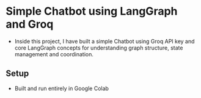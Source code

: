 # Simple Chatbot using LangGraph and Groq
* Inside this project, I have built a simple Chatbot using Groq API key and core LangGraph concepts for understanding graph structure, state management and coordination.

## Setup
* Built and run entirely in Google Colab 
